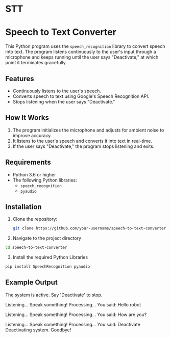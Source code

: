 # STT
# Speech to Text Converter

This Python program uses the `speech_recognition` library to convert speech into text. The program listens continuously to the user's input through a microphone and keeps running until the user says "Deactivate," at which point it terminates gracefully.

## Features
- Continuously listens to the user's speech.
- Converts speech to text using Google's Speech Recognition API.
- Stops listening when the user says "Deactivate."

## How It Works
1. The program initializes the microphone and adjusts for ambient noise to improve accuracy.
2. It listens to the user's speech and converts it into text in real-time.
3. If the user says "Deactivate," the program stops listening and exits.

## Requirements
- Python 3.6 or higher
- The following Python libraries:
  - `speech_recognition`
  - `pyaudio`

## Installation
1. Clone the repository:
   ```bash
   git clone https://github.com/your-username/speech-to-text-converter.git


2. Navigate to the project directory
```bash
cd speech-to-text-converter
```

3. Install the required Python Libraries
```bash
pip install SpeechRecognition pyaudio
```

## Example Output
The system is active. Say 'Deactivate' to stop.

Listening... Speak something!
Processing...
You said: Hello robot

Listening... Speak something!
Processing...
You said: How are you?

Listening... Speak something!
Processing...
You said: Deactivate
Deactivating system. Goodbye!


